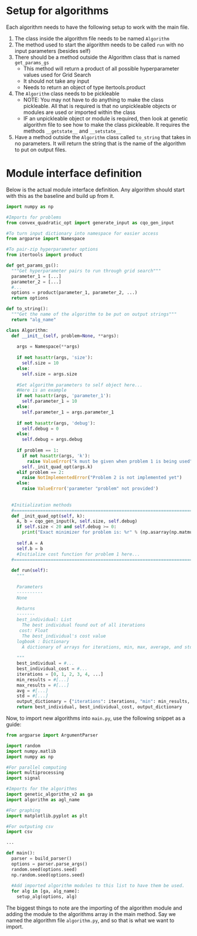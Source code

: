 # Setup for algorithms
Each algorithm needs to have the following setup to work with the main file.
1. The class inside the algorithm file needs to be named ```Algorithm```
2. The method used to start the algorithm needs to be called ```run``` with no input parameters (besides self)
3. There should be a method outside the Algorithm class that is named ```get_params_gs```
    * This method will return a product of all possible hyperparameter values used for Grid Search
    * It should not take any input
    * Needs to return an object of type itertools.product
4. The ```Algorithm``` class needs to be pickleable
    * NOTE: You may not have to do anything to make the class pickleable. All that is required is that no unpickleable objects or modules are used or imported within the class
    * IF an unpickleable object or module is required, then look at genetic algorithm file to see how to make the class pickleable. It requires the methods ```__getstate__``` and ```__setstate__```
5. Have a method outside the ```Algorithm``` class called ```to_string``` that takes in no parameters. It will return the string that is the name of the algorithm to put on output files.

# Module interface definition
Below is the actual module interface definition. Any algorithm should start with this as the baseline and build up from it.
```python
import numpy as np 

#Imports for problems
from convex_quadratic_opt import generate_input as cqo_gen_input

#To turn input dictionary into namespace for easier access
from argparse import Namespace

#To pair-zip hyperparameter options
from itertools import product

def get_params_gs():
  """Get hyperparameter pairs to run through grid search"""
  parameter_1 = [...]
  parameter_2 = [...]
  #...
  options = product(parameter_1, parameter_2, ...)
  return options

def to_string():
  """Get the name of the algorithm to be put on output strings"""
  return "alg_name"

class Algorithm:
  def __init__(self, problem=None, **args):
    
    args = Namespace(**args)
    
    if not hasattr(args, 'size'):
      self.size = 10
    else:
      self.size = args.size
      
    #Set algorithm parameters to self object here...
    #Here is an example
    if not hasattr(args, 'parameter_1'):
      self.parameter_1 = 10
    else:
      self.parameter_1 = args.parameter_1
      
    if not hasattr(args, 'debug'):
      self.debug = 0
    else:
      self.debug = args.debug
      
    if problem == 1:
      if not hasattr(args, 'k'):
        raise ValueError("k must be given when problem 1 is being used")
      self._init_quad_opt(args.k)
    elif problem == 2:
      raise NotImplementedError("Problem 2 is not implemented yet")
    else:
      raise ValueError('parameter "problem" not provided')
      
  
  #Initialization methods
  #=====================================================================================
  def _init_quad_opt(self, k):
    A, b = cqo_gen_input(k, self.size, self.debug)
    if self.size < 20 and self.debug >= 0:
      print("Exact minimizer for problem is: %r" % (np.asarray(np.matmul(np.linalg.inv(A), b))))
      
    self.A = A
    self.b = b
    #Initialize cost function for problem 1 here...
  #=====================================================================================
  
  def run(self):
    """
  
    Parameters
    ----------
    None
  
    Returns
    -------
    best_individual: List
      The best individual found out of all iterations
     cost: Float
      The best_individual's cost value
    logbook : Dictionary
      A dictionary of arrays for iterations, min, max, average, and std. dev. for each iteration.
  
    """
    best_individual = #...
    best_individual_cost = #...
    iterations = [0, 1, 2, 3, 4, ...]
    min_results = #[...]
    max_results = #[...]
    avg = #[...]
    std = #[...]
    output_dictionary = {"iterations": iterations, "min": min_results, "max": max_results, "avg": avg, "std": std}
    return best_individual, best_individual_cost, output_dictionary
```

Now, to import new algorithms into ```main.py```, use the following snippet as a guide:
```python
from argparse import ArgumentParser

import random
import numpy.matlib 
import numpy as np 

#For parallel computing
import multiprocessing
import signal

#Imports for the algorithms
import genetic_algorithm_v2 as ga
import algorithm as agl_name

#For graphing
import matplotlib.pyplot as plt

#For outputing csv
import csv

...

def main():
  parser = build_parser()
  options = parser.parse_args()
  random.seed(options.seed)
  np.random.seed(options.seed)
  
  #Add imported algorithm modules to this list to have them be used.
  for alg in [ga, alg_name]:
    setup_alg(options, alg)
```

The biggest things to note are the importing of the algorithm module and adding the module to the algorithms array in the main method. Say we named the algorithm file ```algorithm.py```, and so that is what we want to import.
